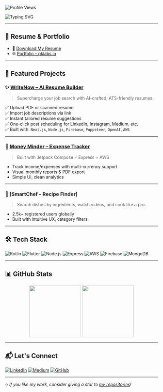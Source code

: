 <!-- Profile Views Badge -->
![Profile Views](https://komarev.com/ghpvc/?username=Prashant-123&label=Profile%20views&color=0e75b6&style=flat)

<!-- Banner -->
<img src="https://readme-typing-svg.demolab.com?font=Fira+Code&duration=2500&pause=1000&color=3F78E0&center=true&vCenter=true&multiline=true&width=800&height=100&lines=Hi+%F0%9F%91%8B+I'm+Prashant+Kumar;Android+Dev+%7C+Flutter+%7C+Backend+%7C+AI+Builder" alt="Typing SVG" />

---

## 🧾 Resume & Portfolio

- 📄 [Download My Resume](https://drive.google.com/file/d/1jSpvLyLf4881LQx1N5XgoQjIuQZy45iy/view?usp=sharing)
- 🌐 [Portfolio – pklabs.in](https://pklabs.in)

---

## 🚀 Featured Projects

### ✨ [WriteNow – AI Resume Builder](https://writenow.in)
> Supercharge your job search with AI-crafted, ATS-friendly resumes.

✅ Upload PDF or scanned resume  
✅ Import job descriptions via link  
✅ Instant tailored resume suggestions  
✅ One-click post scheduling for LinkedIn, Instagram, Medium, etc.  
✅ Built with: `Next.js`, `Node.js`, `Firebase`, `Puppeteer`, `OpenAI`, `AWS`

---

### 💸 [Money Minder – Expense Tracker](https://moneyminder.in)
> Built with Jetpack Compose + Express + AWS

- Track income/expenses with multi-currency support  
- Visual monthly reports & PDF export  
- Simple UI, clean analytics

---

### 🍱 [SmartChef – Recipe Finder]
> Search dishes by ingredients, watch videos, and cook like a pro.

- 2.5k+ registered users globally  
- Built with intuitive UX, category filters

---

## 🛠️ Tech Stack

![Kotlin](https://img.shields.io/badge/Kotlin-0095D5?style=flat&logo=kotlin&logoColor=white)
![Flutter](https://img.shields.io/badge/Flutter-02569B?style=flat&logo=flutter&logoColor=white)
![Node.js](https://img.shields.io/badge/Node.js-339933?style=flat&logo=node-dot-js&logoColor=white)
![Express](https://img.shields.io/badge/Express.js-000000?style=flat&logo=express&logoColor=white)
![AWS](https://img.shields.io/badge/AWS-FF9900?style=flat&logo=amazonaws&logoColor=white)
![Firebase](https://img.shields.io/badge/Firebase-FFCA28?style=flat&logo=firebase&logoColor=white)
![MongoDB](https://img.shields.io/badge/MongoDB-47A248?style=flat&logo=mongodb&logoColor=white)

---

## 📊 GitHub Stats

<div align="center">
  <img height="170" src="https://github-readme-stats.vercel.app/api?username=Prashant-123&show_icons=true&theme=radical&hide_border=true" />
  <img height="170" src="https://github-readme-stats.vercel.app/api/top-langs/?username=Prashant-123&layout=compact&theme=radical&hide_border=true" />
</div>

---

## 📬 Let's Connect

[![LinkedIn](https://img.shields.io/badge/LinkedIn-blue?style=for-the-badge&logo=linkedin)](https://www.linkedin.com/in/dev-prashant/)
[![Medium](https://img.shields.io/badge/Medium-12100E?style=for-the-badge&logo=medium&logoColor=white)](https://medium.com/@dev-prashant)
[![GitHub](https://img.shields.io/badge/GitHub-100000?style=for-the-badge&logo=github&logoColor=white)](https://github.com/Prashant-123)

---

⭐️ _If you like my work, consider giving a star to [my repositories](https://github.com/Prashant-123?tab=repositories)!_
